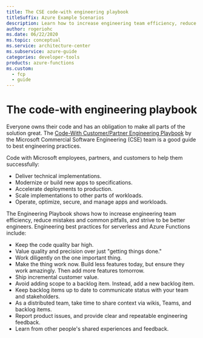 ```yaml
---
title: The CSE code-with engineering playbook
titleSuffix: Azure Example Scenarios
description: Learn how to increase engineering team efficiency, reduce mistakes and common pitfalls, and be a better engineer with the Code-with engineering playbook.
author: rogeriohc
ms.date: 06/22/2020
ms.topic: conceptual
ms.service: architecture-center
ms.subservice: azure-guide
categories: developer-tools
products: azure-functions
ms.custom:
  - fcp
  - guide
---
```

# The code-with engineering playbook

Everyone owns their code and has an obligation to make all parts of the solution great. The [Code-With Customer/Partner Engineering Playbook](https://github.com/microsoft/code-with-engineering-playbook) by the Microsoft Commercial Software Engineering (CSE) team is a good guide to best engineering practices.

Code with Microsoft employees, partners, and customers to help them successfully:

- Deliver technical implementations.
- Modernize or build new apps to specifications.
- Accelerate deployments to production.
- Scale implementations to other parts of workloads.
- Operate, optimize, secure, and manage apps and workloads.

The Engineering Playbook shows how to increase engineering team efficiency, reduce mistakes and common pitfalls, and strive to be better engineers. Engineering best practices for serverless and Azure Functions include:

- Keep the code quality bar high.
- Value quality and precision over just "getting things done."
- Work diligently on the one important thing.
- Make the thing work now. Build less features today, but ensure they work amazingly. Then add more features tomorrow.
- Ship incremental customer value.
- Avoid adding scope to a backlog item. Instead, add a new backlog item.
- Keep backlog items up to date to communicate status with your team and stakeholders.
- As a distributed team, take time to share context via wikis, Teams, and backlog items.
- Report product issues, and provide clear and repeatable engineering feedback.
- Learn from other people's shared experiences and feedback.
